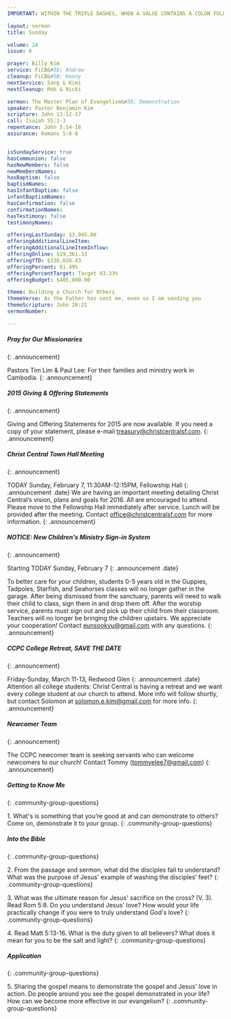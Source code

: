 ```yaml
---
IMPORTANT: WITHIN THE TRIPLE DASHES, WHEN A VALUE CONTAINS A COLON FOLLOWED BY A SPACE, YOU MUST USE &#58; INSTEAD OF THE COLON

layout: sermon
title: Sunday

volume: 24
issue: 6

prayer: Billy Kim
service: FiCB&#58; Andrew
cleanup: FiCB&#58; Kenny
nextService: Sang & Kimi
nextCleanup: Rob & Nicki

sermon: The Master Plan of Evangelism&#58; Demonstration
speaker: Pastor Benjamin Kim
scripture: John 13:12-17
call: Isaiah 55:1-3
repentance: John 5:14-16
assurance: Romans 5:6-8


isSundayService: true
hasCommunion: false
hasNewMembers: false
newMembersNames:
hasBaptism: false
baptismNames: 
hasInfantBaptism: false
infantBaptismNames: 
hasConfirmation: false
confirmationNames: 
hasTestimony: false
testimonyNames:

offeringLastSunday: $3,045.00
offeringAdditionalLineItem: 
offeringAdditionalLineItemInflow: 
offeringOnline: $19,361.33
offeringYTD: $330,026.43
offeringPercent: 81.49%
offeringPercentTarget: Target 83.33%
offeringBudget: $405,000.00

theme: Building a Church for Others
themeVerse: As the Father has sent me, even so I am sending you
themeScripture: John 20:21
sermonNumber:

---
```


##### Pray for Our Missionaries
{: .announcement}

Pastors Tim Lim & Paul Lee: For their families and ministry work in Cambodia.
{: .announcement} 

##### 2015 Giving & Offering Statements
{: .announcement}

Giving and Offering Statements for 2015 are now available. If you need a copy of your statement, please e-mail treasury@christcentralsf.com.
{: .announcement} 

##### Christ Central Town Hall Meeting
{: .announcement}

TODAY Sunday, February 7, 11:30AM-12:15PM, Fellowship Hall
{: .announcement .date}
We are having an important meeting detailing Christ Central’s vision, plans and goals for 2016. All are encouraged to attend. Please move to the Fellowship Hall immediately after service. Lunch will be provided after the meeting. Contact office@christcentralsf.com for more information.
{: .announcement} 

##### NOTICE: New Children's Ministry Sign-in System
{: .announcement}

Starting TODAY Sunday, February 7 
{: .announcement .date}

To better care for your children, students 0-5 years old in the Guppies, Tadpoles, Starfish, and Seahorses classes will no longer gather in the garage. After being dismissed from the sanctuary, parents will need to walk their child to class, sign them in and drop them off. After the worship service, parents must sign out and pick up their child from their classroom. Teachers will no longer be bringing the children upstairs. We appreciate your cooperation! Contact eunsookyu@gmail.com with any questions.
{: .announcement} 

##### CCPC College Retreat, SAVE THE DATE
{: .announcement}

Friday-Sunday, March 11-13, Redwood Glen
{: .announcement .date}
Attention all college students: Christ Central is having a retreat and we want every college student at our church to attend. More info will follow shortly, but contact Solomon at solomon.e.kim@gmail.com for more info.
{: .announcement} 

##### Newcomer Team
{: .announcement}

The CCPC newcomer team is seeking servants who can welcome newcomers to our church! Contact Tommy (tommyelee7@gmail.com)
{: .announcement} 

##### Getting to Know Me
{: .community-group-questions}

1\. What's is something that you’re good at and can demonstrate to others? Come on, demonstrate it to your group.
{: .community-group-questions}

##### Into the Bible
{: .community-group-questions}

2\. From the passage and sermon, what did the disciples fail to understand?  What was the purpose of Jesus' example of washing the disciples’ feet?
{: .community-group-questions}

3\. What was the ultimate reason for Jesus' sacrifice on the cross? (V. 3). Read Rom 5:8.  Do you understand Jesus' love?  How would your life practically change if you were to truly understand God's love? 
{: .community-group-questions}

4\. Read Matt 5:13-16. What is the duty given to all believers?  What does it mean for you to be the salt and light?
{: .community-group-questions}

##### Application
{: .community-group-questions}

5\. Sharing the gospel means to demonstrate the gospel and Jesus' love in action. Do people around you see the gospel demonstrated in your life?  How can we become more effective in our evangelism?
{: .community-group-questions}